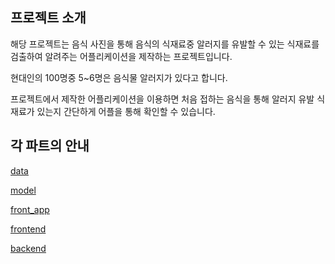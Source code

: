 ## 프로젝트 소개
해당 프로젝트는 음식 사진을 통해 음식의 식재료중 알러지를 유발할 수 있는 식재료를 검출하여 알려주는 어플리케이션을 제작하는 프로젝트입니다.

현대인의 100명중 5~6명은 음식물 알러지가 있다고 합니다.

프로젝트에서 제작한 어플리케이션을 이용하면 처음 접하는 음식을 통해 알러지 유발 식재료가 있는지 간단하게 어플을 통해 확인할 수 있습니다.

## 각 파트의 안내
[data](https://github.com/boostcampaitech5/level3_cv_finalproject-cv-01/tree/dev/data)

[model](https://github.com/boostcampaitech5/level3_cv_finalproject-cv-01/tree/dev/model)

[front_app](https://github.com/boostcampaitech5/level3_cv_finalproject-cv-01/tree/dev/serving/front_app)

[frontend](https://github.com/boostcampaitech5/level3_cv_finalproject-cv-01/tree/dev/serving/frontend)

[backend](https://github.com/boostcampaitech5/level3_cv_finalproject-cv-01/tree/dev/serving/backend)
